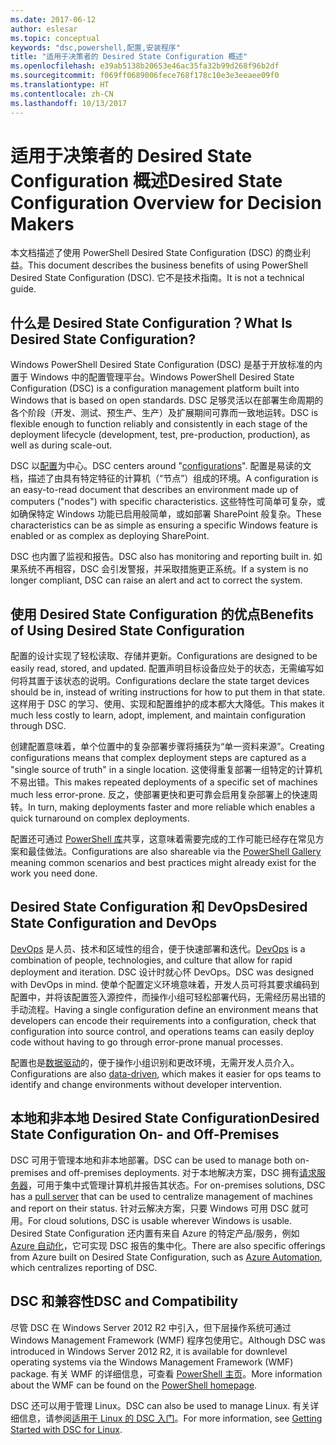 ```yaml
---
ms.date: 2017-06-12
author: eslesar
ms.topic: conceptual
keywords: "dsc,powershell,配置,安装程序"
title: "适用于决策者的 Desired State Configuration 概述"
ms.openlocfilehash: e39ab5138b20653e46ac35fa32b99d268f96b2df
ms.sourcegitcommit: f069ff0689006fece768f178c10e3e3eeaee09f0
ms.translationtype: HT
ms.contentlocale: zh-CN
ms.lasthandoff: 10/13/2017
---
```

# <a name="desired-state-configuration-overview-for-decision-makers"></a><span data-ttu-id="42c80-103">适用于决策者的 Desired State Configuration 概述</span><span class="sxs-lookup"><span data-stu-id="42c80-103">Desired State Configuration Overview for Decision Makers</span></span>

<span data-ttu-id="42c80-104">本文档描述了使用 PowerShell Desired State Configuration (DSC) 的商业利益。</span><span class="sxs-lookup"><span data-stu-id="42c80-104">This document describes the business benefits of using PowerShell Desired State Configuration (DSC).</span></span> <span data-ttu-id="42c80-105">它不是技术指南。</span><span class="sxs-lookup"><span data-stu-id="42c80-105">It is not a technical guide.</span></span>

## <a name="what-is-desired-state-configuration"></a><span data-ttu-id="42c80-106">什么是 Desired State Configuration？</span><span class="sxs-lookup"><span data-stu-id="42c80-106">What Is Desired State Configuration?</span></span>

<span data-ttu-id="42c80-107">Windows PowerShell Desired State Configuration (DSC) 是基于开放标准的内置于 Windows 中的配置管理平台。</span><span class="sxs-lookup"><span data-stu-id="42c80-107">Windows PowerShell Desired State Configuration (DSC) is a configuration management platform built into Windows that is based on open standards.</span></span> <span data-ttu-id="42c80-108">DSC 足够灵活以在部署生命周期的各个阶段（开发、测试、预生产、生产）及扩展期间可靠而一致地运转。</span><span class="sxs-lookup"><span data-stu-id="42c80-108">DSC is flexible enough to function reliably and consistently in each stage of the deployment lifecycle (development, test, pre-production, production), as well as during scale-out.</span></span> 

<span data-ttu-id="42c80-109">DSC 以[配置](https://msdn.microsoft.com/en-us/powershell/dsc/configurations)为中心。</span><span class="sxs-lookup"><span data-stu-id="42c80-109">DSC centers around "[configurations](https://msdn.microsoft.com/en-us/powershell/dsc/configurations)".</span></span>
<span data-ttu-id="42c80-110">配置是易读的文档，描述了由具有特定特征的计算机（“节点”）组成的环境。</span><span class="sxs-lookup"><span data-stu-id="42c80-110">A configuration is an easy-to-read document that describes an environment made up of computers ("nodes") with specific characteristics.</span></span> <span data-ttu-id="42c80-111">这些特性可简单可复杂，或如确保特定 Windows 功能已启用般简单，或如部署 SharePoint 般复杂。</span><span class="sxs-lookup"><span data-stu-id="42c80-111">These characteristics can be as simple as ensuring a specific Windows feature is enabled or as complex as deploying SharePoint.</span></span> 

<span data-ttu-id="42c80-112">DSC 也内置了监视和报告。</span><span class="sxs-lookup"><span data-stu-id="42c80-112">DSC also has monitoring and reporting built in.</span></span> <span data-ttu-id="42c80-113">如果系统不再相容，DSC 会引发警报，并采取措施更正系统。</span><span class="sxs-lookup"><span data-stu-id="42c80-113">If a system is no longer compliant, DSC can raise an alert and act to correct the system.</span></span> 

## <a name="benefits-of-using-desired-state-configuration"></a><span data-ttu-id="42c80-114">使用 Desired State Configuration 的优点</span><span class="sxs-lookup"><span data-stu-id="42c80-114">Benefits of Using Desired State Configuration</span></span>

<span data-ttu-id="42c80-115">配置的设计实现了轻松读取、存储并更新。</span><span class="sxs-lookup"><span data-stu-id="42c80-115">Configurations are designed to be easily read, stored, and updated.</span></span> <span data-ttu-id="42c80-116">配置声明目标设备应处于的状态，无需编写如何将其置于该状态的说明。</span><span class="sxs-lookup"><span data-stu-id="42c80-116">Configurations declare the state target devices should be in, instead of writing instructions for how to put them in that state.</span></span> <span data-ttu-id="42c80-117">这样用于 DSC 的学习、使用、实现和配置维护的成本都大大降低。</span><span class="sxs-lookup"><span data-stu-id="42c80-117">This makes it much less costly to learn, adopt, implement, and maintain configuration through DSC.</span></span> 

<span data-ttu-id="42c80-118">创建配置意味着，单个位置中的复杂部署步骤将捕获为“单一资料来源”。</span><span class="sxs-lookup"><span data-stu-id="42c80-118">Creating configurations means that complex deployment steps are captured as a "single source of truth" in a single location.</span></span> <span data-ttu-id="42c80-119">这使得重复部署一组特定的计算机不易出错。</span><span class="sxs-lookup"><span data-stu-id="42c80-119">This makes repeated deployments of a specific set of machines much less error-prone.</span></span> <span data-ttu-id="42c80-120">反之，使部署更快和更可靠会启用复杂部署上的快速周转。</span><span class="sxs-lookup"><span data-stu-id="42c80-120">In turn, making deployments faster and more reliable which enables a quick turnaround on complex deployments.</span></span>

<span data-ttu-id="42c80-121">配置还可通过 [PowerShell 库](https://powershellgallery.com)共享，这意味着需要完成的工作可能已经存在常见方案和最佳做法。</span><span class="sxs-lookup"><span data-stu-id="42c80-121">Configurations are also shareable via the [PowerShell Gallery](https://powershellgallery.com) meaning common scenarios and best practices might already exist for the work you need done.</span></span>


## <a name="desired-state-configuration-and-devops"></a><span data-ttu-id="42c80-122">Desired State Configuration 和 DevOps</span><span class="sxs-lookup"><span data-stu-id="42c80-122">Desired State Configuration and DevOps</span></span>

<span data-ttu-id="42c80-123">[DevOps](http://blogs.technet.com/b/ashleymcglone/archive/2015/11/20/devops-for-n00bs-ie-windows-people.aspx) 是人员、技术和区域性的组合，便于快速部署和迭代。</span><span class="sxs-lookup"><span data-stu-id="42c80-123">[DevOps](http://blogs.technet.com/b/ashleymcglone/archive/2015/11/20/devops-for-n00bs-ie-windows-people.aspx) is a combination of people, technologies, and culture that allow for rapid deployment and iteration.</span></span> <span data-ttu-id="42c80-124">DSC 设计时就心怀 DevOps。</span><span class="sxs-lookup"><span data-stu-id="42c80-124">DSC was designed with DevOps in mind.</span></span> <span data-ttu-id="42c80-125">使单个配置定义环境意味着，开发人员可将其要求编码到配置中，并将该配置签入源控件，而操作小组可轻松部署代码，无需经历易出错的手动流程。</span><span class="sxs-lookup"><span data-stu-id="42c80-125">Having a single configuration define an environment means that developers can encode their requirements into a configuration, check that configuration into source control, and operations teams can easily deploy code without having to go through error-prone manual processes.</span></span> 

<span data-ttu-id="42c80-126">配置也是[数据驱动](https://msdn.microsoft.com/en-us/powershell/dsc/configdata)的，便于操作小组识别和更改环境，无需开发人员介入。</span><span class="sxs-lookup"><span data-stu-id="42c80-126">Configurations are also [data-driven](https://msdn.microsoft.com/en-us/powershell/dsc/configdata), which makes it easier for ops teams to identify and change environments without developer intervention.</span></span> 

## <a name="desired-state-configuration-on--and-off-premises"></a><span data-ttu-id="42c80-127">本地和非本地 Desired State Configuration</span><span class="sxs-lookup"><span data-stu-id="42c80-127">Desired State Configuration On- and Off-Premises</span></span>

<span data-ttu-id="42c80-128">DSC 可用于管理本地和非本地部署。</span><span class="sxs-lookup"><span data-stu-id="42c80-128">DSC can be used to manage both on-premises and off-premises deployments.</span></span> <span data-ttu-id="42c80-129">对于本地解决方案，DSC 拥有[请求服务器](https://msdn.microsoft.com/en-us/powershell/dsc/pullserver)，可用于集中式管理计算机并报告其状态。</span><span class="sxs-lookup"><span data-stu-id="42c80-129">For on-premises solutions, DSC has a [pull server](https://msdn.microsoft.com/en-us/powershell/dsc/pullserver) that can be used to centralize management of machines and report on their status.</span></span> <span data-ttu-id="42c80-130">针对云解决方案，只要 Windows 可用 DSC 就可用。</span><span class="sxs-lookup"><span data-stu-id="42c80-130">For cloud solutions, DSC is usable wherever Windows is usable.</span></span> <span data-ttu-id="42c80-131">Desired State Configuration 还内置有来自 Azure 的特定产品/服务，例如 [Azure 自动化](https://azure.microsoft.com/en-us/documentation/services/automation/)，它可实现 DSC 报告的集中化。</span><span class="sxs-lookup"><span data-stu-id="42c80-131">There are also specific offerings from Azure built on Desired State Configuration, such as [Azure Automation](https://azure.microsoft.com/en-us/documentation/services/automation/), which centralizes reporting of DSC.</span></span> 

## <a name="dsc-and-compatibility"></a><span data-ttu-id="42c80-132">DSC 和兼容性</span><span class="sxs-lookup"><span data-stu-id="42c80-132">DSC and Compatibility</span></span>

<span data-ttu-id="42c80-133">尽管 DSC 在 Windows Server 2012 R2 中引入，但下层操作系统可通过 Windows Management Framework (WMF) 程序包使用它。</span><span class="sxs-lookup"><span data-stu-id="42c80-133">Although DSC was introduced in Windows Server 2012 R2, it is available for downlevel operating systems via the Windows Management Framework (WMF) package.</span></span> <span data-ttu-id="42c80-134">有关 WMF 的详细信息，可查看 [PowerShell 主页](https://msdn.microsoft.com/en-us/powershell/)。</span><span class="sxs-lookup"><span data-stu-id="42c80-134">More information about the WMF can be found on the [PowerShell homepage](https://msdn.microsoft.com/en-us/powershell/).</span></span> 

<span data-ttu-id="42c80-135">DSC 还可以用于管理 Linux。</span><span class="sxs-lookup"><span data-stu-id="42c80-135">DSC can also be used to manage Linux.</span></span> <span data-ttu-id="42c80-136">有关详细信息，请参阅[适用于 Linux 的 DSC 入门](https://msdn.microsoft.com/en-us/powershell/dsc/lnxgettingstarted)。</span><span class="sxs-lookup"><span data-stu-id="42c80-136">For more information, see [Getting Started with DSC for Linux](https://msdn.microsoft.com/en-us/powershell/dsc/lnxgettingstarted).</span></span>

